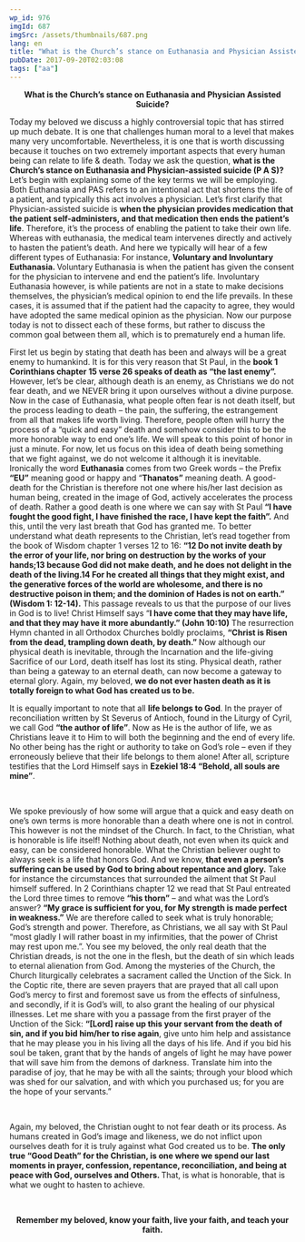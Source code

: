```yaml
---
wp_id: 976
imgId: 687
imgSrc: /assets/thumbnails/687.png
lang: en
title: "What is the Church’s stance on Euthanasia and Physician Assisted Suicide?"
pubDate: 2017-09-20T02:03:08
tags: ["aa"]
---
```

<!-- page: 6 -->

<p style="text-align: center;"><strong>What is the Church’s stance on Euthanasia and Physician Assisted Suicide?</strong></p>
<p>Today my beloved we discuss a highly controversial topic that has stirred up much debate. It is one that challenges human moral to a level that makes many very uncomfortable. Nevertheless, it is one that is worth discussing because it touches on two extremely important aspects that every human being can relate to life &amp; death. Today we ask the question, <strong>what is the Church’s stance on Euthanasia and Physician-assisted suicide (P A S)?</strong> Let’s begin with explaining some of the key terms we will be employing. Both Euthanasia and PAS refers to an intentional act that shortens the life of a patient, and typically this act involves a physician. Let’s first clarify that Physician-assisted suicide is <strong>when the physician provides medication that the patient self-administers, and that medication then ends the patient’s life</strong>. Therefore, it’s the process of enabling the patient to take their own life. Whereas with euthanasia, the medical team intervenes directly and actively to hasten the patient’s death. And here we typically will hear of a few different types of Euthanasia: For instance, <strong>Voluntary and Involuntary Euthanasia. </strong>Voluntary Euthanasia is when the patient has given the consent for the physician to intervene and end the patient’s life. Involuntary Euthanasia however, is while patients are not in a state to make decisions themselves, the physician’s medical opinion to end the life prevails. In these cases, it is assumed that if the patient had the capacity to agree, they would have adopted the same medical opinion as the physician. Now our purpose today is not to dissect each of these forms, but rather to discuss the common goal between them all, which is to prematurely end a human life.</p>
<p>First let us begin by stating that death has been and always will be a great enemy to humankind. It is for this very reason that St Paul, in the <strong>book 1 Corinthians chapter 15 verse 26 speaks of death as “the last enemy”.</strong> However, let’s be clear, although death is an enemy, as Christians we do not fear death, and we NEVER bring it upon ourselves without a divine purpose. Now in the case of Euthanasia, what people often fear is not death itself, but the process leading to death – the pain, the suffering, the estrangement from all that makes life worth living. Therefore, people often will hurry the process of a “quick and easy” death and somehow consider this to be the more honorable way to end one’s life. We will speak to this point of honor in just a minute. For now, let us focus on this idea of death being something that we fight against, we do not welcome it although it is inevitable. Ironically the word <strong>Euthanasia</strong> comes from two Greek words – the Prefix <strong>“EU”</strong> meaning good or happy and “<strong>Thanatos”</strong> meaning death. A good-death for the Christian is therefore not one where his/her last decision as human being, created in the image of God, actively accelerates the process of death. Rather a good death is one where we can say with St Paul <strong>“I have fought the good fight, I have finished the race, I have kept the faith”.</strong> And this, until the very last breath that God has granted me. To better understand what death represents to the Christian, let’s read together from the book of Wisdom chapter 1 verses 12 to 16: <strong>“12 Do not invite death by the error of your life, nor bring on destruction by the works of your hands;13 because God did not make death, and he does not delight in the death of the living.14 For he created all things that they might exist, and the generative forces of the world are wholesome, and there is no destructive poison in them; and the dominion of Hades is not on earth.” (Wisdom 1: 12-14).</strong> This passage reveals to us that the purpose of our lives in God is to live! Christ Himself says “<strong>I have come that they may have life, and that they may have it more abundantly.” (John 10:10)</strong> The resurrection Hymn chanted in all Orthodox Churches boldly proclaims, <strong>“Christ is Risen from the dead, trampling down death, by death.” </strong>Now although our physical death is inevitable, through the Incarnation and the life-giving Sacrifice of our Lord, death itself has lost its sting. Physical death, rather than being a gateway to an eternal death, can now become a gateway to eternal glory. Again, my beloved, <strong>we do not ever hasten death as it is totally foreign to what God has created us to be. </strong></p>
<p>It is equally important to note that all <strong>life belongs to God</strong>. In the prayer of reconciliation written by St Severus of Antioch, found in the Liturgy of Cyril, we call God <strong>“the author of life”</strong>. Now as He is the author of life, we as Christians leave it to Him to will both the beginning and the end of every life. No other being has the right or authority to take on God’s role &#8211; even if they erroneously believe that their life belongs to them alone! After all, scripture testifies that the Lord Himself says in <strong>Ezekiel 18:4 “Behold, all souls are mine”</strong>.</p>
<p>&nbsp;</p>
<p>We spoke previously of how some will argue that a quick and easy death on one’s own terms is more honorable than a death where one is not in control. This however is not the mindset of the Church. In fact, to the Christian, what is honorable is life itself! Nothing about death, not even when its quick and easy, can be considered honorable. What the Christian believer ought to always seek is a life that honors God. And we know, <strong>that even a person’s suffering can be used by God to bring about repentance and glory.</strong> Take for instance the circumstances that surrounded the ailment that St Paul himself suffered. In 2 Corinthians chapter 12 we read that St Paul entreated the Lord three times to remove <strong>“his thorn”</strong> – and what was the Lord’s answer? <strong>“My grace is sufficient for you, for My strength is made perfect in weakness.”</strong> We are therefore called to seek what is truly honorable; God’s strength and power. Therefore, as Christians, we all say with St Paul “most gladly I will rather boast in my infirmities, that the power of Christ may rest upon me.”. You see my beloved, the only real death that the Christian dreads, is not the one in the flesh, but the death of sin which leads to eternal alienation from God. Among the mysteries of the Church, the Church liturgically celebrates a sacrament called the Unction of the Sick. In the Coptic rite, there are seven prayers that are prayed that all call upon God’s mercy to first and foremost save us from the effects of sinfulness, and secondly, if it is God’s will, to also grant the healing of our physical illnesses. Let me share with you a passage from the first prayer of the Unction of the Sick: <strong>“[Lord] raise up this your servant from the death of sin, and if you bid him/her to rise again</strong>, give unto him help and assistance that he may please you in his living all the days of his life. And if you bid his soul be taken, grant that by the hands of angels of light he may have power that will save him from the demons of darkness. Translate him into the paradise of joy, that he may be with all the saints; through your blood which was shed for our salvation, and with which you purchased us; for you are the hope of your servants.”</p>
<p>&nbsp;</p>
<p>Again, my beloved, the Christian ought to not fear death or its process. As humans created in God’s image and likeness, we do not inflict upon ourselves death for it is truly against what God created us to be. <strong>The only true “Good Death” for the Christian, is one where we spend our last moments in prayer, confession, repentance, reconciliation, and being at peace with God, ourselves and Others. </strong>That, is what is honorable, that is what we ought to hasten to achieve.</p>
<p>&nbsp;</p>
<p style="text-align: center;"><strong>Remember my beloved, know your faith, live your faith, and teach your faith.</strong></p>
